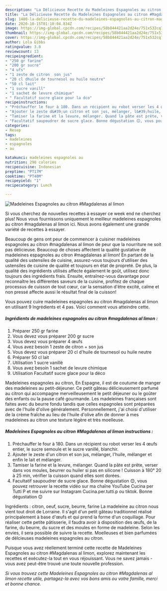 ```yaml
---
description: "La Délicieuse Recette du Madeleines Espagnoles au citron #Magdalenas al limon"
title: "La Délicieuse Recette du Madeleines Espagnoles au citron #Magdalenas al limon"
slug: 1480-la-delicieuse-recette-du-madeleines-espagnoles-au-citron-magdalenas-al-limon
date: 2020-10-15T01:10:04.834Z
image: https://img-global.cpcdn.com/recipes/58b844421aa2d24e/751x532cq70/madeleines-espagnoles-au-citron-magdalenas-al-limon-photo-principale-de-la-recette.jpg
thumbnail: https://img-global.cpcdn.com/recipes/58b844421aa2d24e/751x532cq70/madeleines-espagnoles-au-citron-magdalenas-al-limon-photo-principale-de-la-recette.jpg
cover: https://img-global.cpcdn.com/recipes/58b844421aa2d24e/751x532cq70/madeleines-espagnoles-au-citron-magdalenas-al-limon-photo-principale-de-la-recette.jpg
author: Lola Gibbs
ratingvalue: 3.8
reviewcount: 13
recipeingredient:
- "250 gr farine"
- "200 gr sucre"
- "4 ufs"
- "1 zeste de citron  son jus"
- "20 cl dhuile de tournesol ou huile neutre"
- "50 cl lait"
- "1 sucre vanill"
- "1 sachet de levure chimique"
- " Facultatif sucre glace pour la dco"
recipeinstructions:
- "Préchauffer le four à 180. Dans un récipient ou robot verser les 4 œufs entier, le sucre semoule et le sucre vanillé, blanchir."
- "Ajouter le zeste d&#39;un citron et son jus, mélanger, l&#39;huile, mélanger et enfin le lait et mélanger."
- "Tamiser la farine et la levure, mélanger. Quand la pâte est prête, verser dans vos moules, beurrer ou huiler si pas en silicone ! Cuisson à 180° 20 à 25 min, vérifier la cuisson quand elles sont dorées."
- "Facultatif saupoudrer de sucre glace. Bonne dégustation 😊, vous pouvez retrouver la recette vidéo sur ma chaîne YouTube Cucina per Tutti P et me suivre sur Instagram Cucina.per.tutti.p ou tiktok. Bonne dégustation 😊"
categories:
- Resep
tags:
- madeleines
- espagnoles
- au

katakunci: madeleines espagnoles au 
nutrition: 298 calories
recipecuisine: Indonesian
preptime: "PT17M"
cooktime: "PT40M"
recipeyield: "1"
recipecategory: Lunch

---
```



![Madeleines Espagnoles au citron #Magdalenas al limon](https://img-global.cpcdn.com/recipes/58b844421aa2d24e/751x532cq70/madeleines-espagnoles-au-citron-magdalenas-al-limon-photo-principale-de-la-recette.jpg)

Si vous cherchez de nouvelles recettes à essayer ce week end ne cherchez plus! Nous vous fournissons uniquement le meilleur madeleines espagnoles au citron #magdalenas al limon ici. Nous avons également une grande variété de recettes à essayer.

Beaucoup de gens ont peur de commencer à cuisiner madeleines espagnoles au citron #magdalenas al limon de peur que la nourriture ne soit pas délicieuse. Beaucoup de choses affectent la qualité gustative de madeleines espagnoles au citron #magdalenas al limon! En partant de la qualité des ustensiles de cuisine, assurez-vous toujours d'utiliser des ustensiles de cuisine de qualité et toujours en état de propreté. De plus, la qualité des ingrédients utilisés affecte également le goût, utilisez donc toujours des ingrédients frais. Ensuite, entraînez-vous davantage pour reconnaître les différentes saveurs de la cuisine, profitez de chaque processus de cuisson de tout cœur, car la sensation d'être excité, calme et non pressé affecte aussi le résultat final de la cuisson!

<!--inarticleads1-->

Vous pouvez cuire madeleines espagnoles au citron #magdalenas al limon en utilisant 9 Ingrédients et 4 pas. Voici comment vous atteindre cette.

##### Ingrédients de madeleines espagnoles au citron #magdalenas al limon :

1. Préparer 250 gr farine
1. Vous devez vous préparer 200 gr sucre
1. Vous devez vous préparer 4 œufs
1. Vous avez besoin 1 zeste de citron + son jus
1. Vous devez vous préparer 20 cl d&#39;huile de tournesol ou huile neutre
1. Préparer 50 cl lait
1. Utilisation 1 sucre vanillé
1. Vous avez besoin 1 sachet de levure chimique
1. Utilisation  Facultatif sucre glace pour la déco


Madeleines espagnoles au citron, En Espagne, il est de coutume de manger des madeleines au petit-déjeuner. Ce petit gâteau délicieusement parfumé au citron qui accompagne merveilleusement le petit déjeuner ou le goûter des enfants ou la pause café gourmande. Les madeleines françaises sont faites avec du beurre fondu tandis que celles espagnoles sont préparées avec de l&#39;huile d&#39;olive généralement. Personnellement, j&#39;ai choisi d&#39;utiliser de la crème fraîche au lieu de l&#39;huile d&#39;olive afin de donner à mes madeleines au citron une texture légère et très moelleuse. 

<!--inarticleads2-->

##### Madeleines Espagnoles au citron #Magdalenas al limon instructions :

1. Préchauffer le four à 180. Dans un récipient ou robot verser les 4 œufs entier, le sucre semoule et le sucre vanillé, blanchir.
1. Ajouter le zeste d&#39;un citron et son jus, mélanger, l&#39;huile, mélanger et enfin le lait et mélanger.
1. Tamiser la farine et la levure, mélanger. Quand la pâte est prête, verser dans vos moules, beurrer ou huiler si pas en silicone ! Cuisson à 180° 20 à 25 min, vérifier la cuisson quand elles sont dorées.
1. Facultatif saupoudrer de sucre glace. Bonne dégustation 😊, vous pouvez retrouver la recette vidéo sur ma chaîne YouTube Cucina per Tutti P et me suivre sur Instagram Cucina.per.tutti.p ou tiktok. Bonne dégustation 😊


Ingrédients : citron, oeuf, sucre, beurre, farine La madeleine au citron nous vient tout droit de Lorraine. Il s&#39;agit d&#39;un petit gâteau traditionnel réalisé principalement à base d&#39;œufs et qui prend la forme d&#39;un coquillage. Pour réaliser cette petite pâtisserie, il faudra avoir à disposition des œufs, de la farine, du beurre, du sucre et des moules en forme de madeleine. Selon les envies, il sera possible de suivre la recette. Moelleuses et bien parfumées de délcieuses madeleines espagnoles au citron. 

<!--inarticleads1-->

<p>
Puisque vous avez réellement terminé cette recette de Madeleines Espagnoles au citron #Magdalenas al limon, explorez maintenant les recettes et exécutez-la tout en vous réjouissant. Vous ne savez jamais - vous avez peut-être trouvé une toute nouvelle profession.
</p>

<p>
<i>Si vous trouvez cette Madeleines Espagnoles au citron #Magdalenas al limon recette utile, partagez-la avec vos bons amis ou votre famille, merci et bonne chance.</i>
</p>
